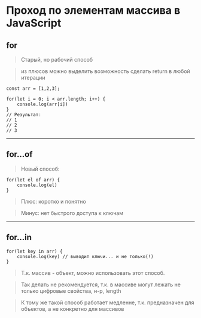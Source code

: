 # Проход по элементам массива в JavaScript

## for
> Старый, но рабочий способ

> из плюсов можно выделить возможность сделать return в любой итерации
```
const arr = [1,2,3];

for(let i = 0; i < arr.length; i++) {
    console.log(arr[i])
}
// Результат:
// 1
// 2
// 3
```
***
## for...of
> Новый способ:

```
for(let el of arr) {
    console.log(el)
}
```

> Плюс: коротко и понятно

> Минус: нет быстрого доступа к ключам

***
## for...in
```
for(let key in arr) {
    console.log(key) // выводит ключи... и не только(!)
}
```
> Т.к. массив - объект, можно использовать этот способ.

> Так делать не рекомендуется, т.к. в массиве могут лежать не только цифровые свойства, н-р, length

> К тому же такой способ работает медленне, т.к. предназначен для объектов, а не конкретно для массивов